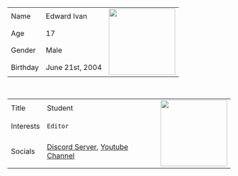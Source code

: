 <table>
  <tr>
    <td>Name</td>
    <td>Edward Ivan</td>
    <td rowspan="4"><img src="pupmirrored.gif" width="150" height="150"></td>
  </tr>
  <tr>
    <td>Age</td>
    <td>17</td>
  </tr>
  <tr>
    <td>Gender</td>
    <td>Male</td>
  </tr>
  <tr>
    <td>Birthday</td>
    <td>June 21st, 2004</td>
  </tr>
</table>
<br>
<table>
  <tr>
    <td>Title</td>
    <td>Student</td>
    <td rowspan="4"><img src="https://yt3.ggpht.com/k3wlAzSn8Ei27P0XXg187PIsb-Polg7xHUC_amq9CIm635bi3XePfoQWsEmKn9DtBSdYGFhNAA=s88-c-k-c0x00ffffff-no-rj-mo" width="150" height="150"></td>
  </tr>
  <tr>
    <td>Interests</td>
    <td><code>Editor</code></td>
  </tr>
  <tr>
    <td>Socials</td>
    <td><a href="https://discord.gg/8HsNJg7ZRG">Discord Server</a>, <a href="https://www.youtube.com/channel/UCq0KPnTWQPAnmfan6nmJyzA">Youtube Channel</a></td>
  </tr>
</table>
